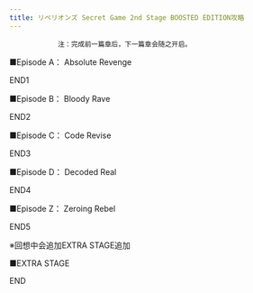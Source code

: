 ```yaml
---
title: リベリオンズ Secret Game 2nd Stage BOOSTED EDITION攻略
---
```


                注：完成前一篇章后，下一篇章会随之开启。

■Episode A： Absolute Revenge

END1

■Episode B： Bloody Rave

END2

■Episode C： Code Revise

END3

■Episode D： Decoded Real

END4

■Episode Z： Zeroing Rebel

END5

※回想中会追加EXTRA STAGE追加

■EXTRA STAGE

END
              
